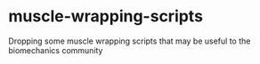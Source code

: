 # muscle-wrapping-scripts
Dropping some muscle wrapping scripts that may be useful to the biomechanics community

